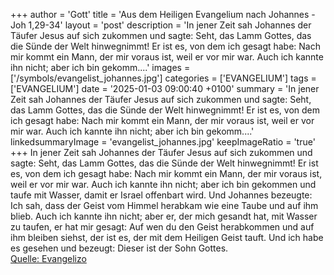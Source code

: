+++
author = 'Gott'
title = 'Aus dem Heiligen Evangelium nach Johannes - Joh 1,29-34'
layout = 'post'
description = 'In jener Zeit sah Johannes der Täufer Jesus auf sich zukommen und sagte: Seht, das Lamm Gottes, das die Sünde der Welt hinwegnimmt! Er ist es, von dem ich gesagt habe: Nach mir kommt ein Mann, der mir voraus ist, weil er vor mir war. Auch ich kannte ihn nicht; aber ich bin gekomm....'
images = ['/symbols/evangelist_johannes.jpg']
categories = ['EVANGELIUM']
tags = ['EVANGELIUM']
date = '2025-01-03 09:00:40 +0100'
summary = 'In jener Zeit sah Johannes der Täufer Jesus auf sich zukommen und sagte: Seht, das Lamm Gottes, das die Sünde der Welt hinwegnimmt! Er ist es, von dem ich gesagt habe: Nach mir kommt ein Mann, der mir voraus ist, weil er vor mir war. Auch ich kannte ihn nicht; aber ich bin gekomm....'
linkedsummaryImage = 'evangelist_johannes.jpg'
keepImageRatio = 'true'
+++
In jener Zeit sah Johannes der Täufer Jesus auf sich zukommen und sagte: Seht, das Lamm Gottes, das die Sünde der Welt hinwegnimmt!
Er ist es, von dem ich gesagt habe: Nach mir kommt ein Mann, der mir voraus ist, weil er vor mir war.
Auch ich kannte ihn nicht; aber ich bin gekommen und taufe mit Wasser, damit er Israel offenbart wird.<!--more-->
Und Johannes bezeugte: Ich sah, dass der Geist vom Himmel herabkam wie eine Taube und auf ihm blieb.
Auch ich kannte ihn nicht; aber er, der mich gesandt hat, mit Wasser zu taufen, er hat mir gesagt: Auf wen du den Geist herabkommen und auf ihm bleiben siehst, der ist es, der mit dem Heiligen Geist tauft.
Und ich habe es gesehen und bezeugt: Dieser ist der Sohn Gottes.<br> [Quelle: Evangelizo](https://evangeliumtagfuertag.org/DE/gospel)